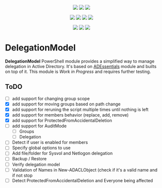﻿<p align="center">
  <a href="https://www.powershellgallery.com/packages/DelegationModel"><img src="https://img.shields.io/powershellgallery/v/DelegationModel.svg"></a>
  <a href="https://www.powershellgallery.com/packages/DelegationModel"><img src="https://img.shields.io/powershellgallery/vpre/DelegationModel.svg?label=powershell%20gallery%20preview&colorB=yellow"></a>
  <a href="https://github.com/EvotecIT/DelegationModel"><img src="https://img.shields.io/github/license/EvotecIT/DelegationModel.svg"></a>
</p>

<p align="center">
  <a href="https://www.powershellgallery.com/packages/DelegationModel"><img src="https://img.shields.io/powershellgallery/p/DelegationModel.svg"></a>
  <a href="https://github.com/EvotecIT/DelegationModel"><img src="https://img.shields.io/github/languages/top/evotecit/DelegationModel.svg"></a>
  <a href="https://github.com/EvotecIT/DelegationModel"><img src="https://img.shields.io/github/languages/code-size/evotecit/DelegationModel.svg"></a>
  <a href="https://www.powershellgallery.com/packages/DelegationModel"><img src="https://img.shields.io/powershellgallery/dt/DelegationModel.svg"></a>
</p>

<p align="center">
  <a href="https://twitter.com/PrzemyslawKlys"><img src="https://img.shields.io/twitter/follow/PrzemyslawKlys.svg?label=Twitter%20%40PrzemyslawKlys&style=social"></a>
  <a href="https://evotec.xyz/hub"><img src="https://img.shields.io/badge/Blog-evotec.xyz-2A6496.svg"></a>
  <a href="https://www.linkedin.com/in/pklys"><img src="https://img.shields.io/badge/LinkedIn-pklys-0077B5.svg?logo=LinkedIn"></a>
</p>

# DelegationModel

**DelegationModel** PowerShell module provides a simplified way to manage delegation in Active Directory. It's based on [ADEssentials](https://github.com/EvotecIT/ADEssentials) module and builts on top of it. This module is *Work in Progress* and requires further testing.

## ToDO

- [ ] add support for changing group scope
- [x] add support for moving groups based on path change
- [x] add support for reruning the script multiple times until nothing is left
- [x] add support for members behavior (replace, add, remove)
- [x] add support for ProtectedFromAccidentalDeletion
- [ ] add support for AuditMode
  - [ ] Groups
  - [ ] Delegation
- [ ] Detect if user is enabled for members
- [ ] Specify global options to use
- [ ] Add file/folder for Sysvol and Netlogon delegation
- [ ] Backup / Restore
- [ ] Verify delegation model
- [ ] Validation of Names in New-ADACLObject (check if it's a valid name and if not stop
- [ ] Detect ProtectedFromAccidentalDeletion and Everyone being affected
